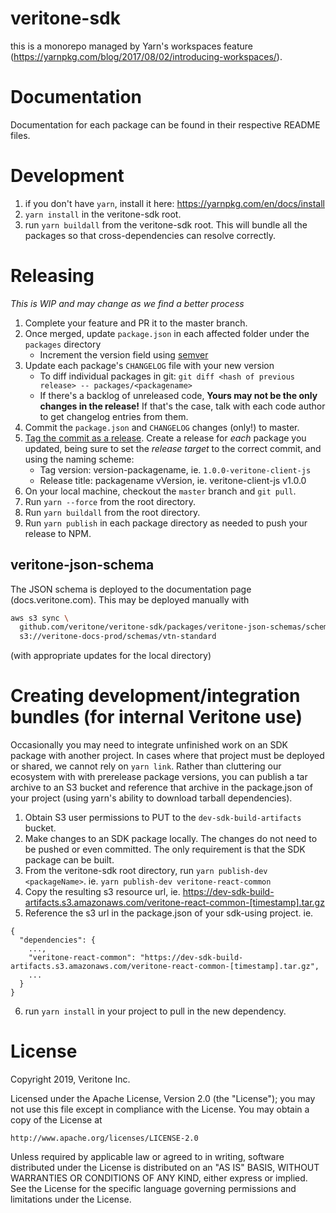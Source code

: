 # veritone-sdk

this is a monorepo managed by Yarn's workspaces feature (https://yarnpkg.com/blog/2017/08/02/introducing-workspaces/).
# Documentation
Documentation for each package can be found in their respective README files.

# Development
1. if you don't have `yarn`, install it here: https://yarnpkg.com/en/docs/install
2. `yarn install` in the veritone-sdk root.
3. run `yarn buildall` from the veritone-sdk root. This will bundle all the packages so that cross-dependencies can resolve correctly.

# Releasing
_This is WIP and may change as we find a better process_

1. Complete your feature and PR it to the master branch.
2. Once merged, update `package.json` in each affected folder under the `packages` directory
    * Increment the version field using [semver](http://semver.org/)
3. Update each package's `CHANGELOG` file with your new version
    * To diff individual packages in git: `git diff <hash of previous release> -- packages/<packagename>`
    * If there's a backlog of unreleased code, **Yours may not be the only changes in the release!** If that's the case, talk with each code author to get changelog entries from them.
4. Commit the `package.json` and `CHANGELOG` changes (only!) to master.
5. [Tag the commit as a release](https://github.com/veritone/veritone-sdk/releases). Create a release for _each_ package you updated, being sure to set the _release target_ to the correct commit, and using the naming scheme:
    * Tag version: version-packagename, ie. `1.0.0-veritone-client-js`
    * Release title: packagename vVersion, ie. veritone-client-js v1.0.0
6. On your local machine, checkout the `master` branch and `git pull`.
7. Run `yarn --force` from the root directory.
8. Run `yarn buildall` from the root directory.
9. Run `yarn publish` in each package directory as needed to push your release to NPM.

## veritone-json-schema
The JSON schema is deployed to the documentation page (docs.veritone.com). 
This may be deployed manually with
```bash
aws s3 sync \
  github.com/veritone/veritone-sdk/packages/veritone-json-schemas/schemas/vtn-standard \
  s3://veritone-docs-prod/schemas/vtn-standard
```
(with appropriate updates for the local directory)

# Creating development/integration bundles (for internal Veritone use)
Occasionally you may need to integrate unfinished work on an SDK package with another project. In cases where that project must be deployed or shared, we cannot rely on `yarn link`. Rather than cluttering our ecosystem with with prerelease package versions, you can publish a tar archive to an S3 bucket and reference that archive in the package.json of your project (using yarn's ability to download tarball dependencies).

1. Obtain S3 user permissions to PUT to the `dev-sdk-build-artifacts` bucket.
2. Make changes to an SDK package locally. The changes do not need to be pushed or even committed. The only requirement is that the SDK package can be built.
3. From the veritone-sdk root directory, run `yarn publish-dev <packageName>`. ie. `yarn publish-dev veritone-react-common`
4. Copy the resulting s3 resource url, ie. https://dev-sdk-build-artifacts.s3.amazonaws.com/veritone-react-common-[timestamp].tar.gz
5. Reference the s3 url in the package.json of your sdk-using project. ie.
```
{
  "dependencies": {
    ...,
    "veritone-react-common": "https://dev-sdk-build-artifacts.s3.amazonaws.com/veritone-react-common-[timestamp].tar.gz",
    ...
  }
}
```
6. run `yarn install` in your project to pull in the new dependency.


# License
Copyright 2019, Veritone Inc.

Licensed under the Apache License, Version 2.0 (the "License");
you may not use this file except in compliance with the License.
You may obtain a copy of the License at

    http://www.apache.org/licenses/LICENSE-2.0

Unless required by applicable law or agreed to in writing, software
distributed under the License is distributed on an "AS IS" BASIS,
WITHOUT WARRANTIES OR CONDITIONS OF ANY KIND, either express or implied.
See the License for the specific language governing permissions and
limitations under the License.
